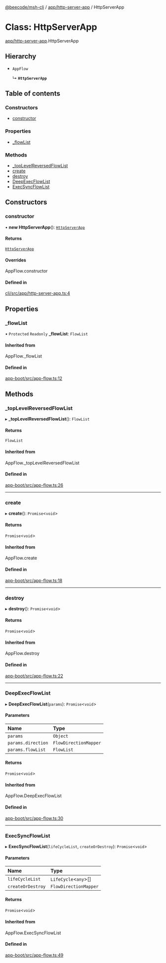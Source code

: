 [@beecode/msh-cli](../README.md) / [app/http-server-app](../modules/app_http_server_app.md) / HttpServerApp

# Class: HttpServerApp

[app/http-server-app](../modules/app_http_server_app.md).HttpServerApp

## Hierarchy

- `AppFlow`

  ↳ **`HttpServerApp`**

## Table of contents

### Constructors

- [constructor](app_http_server_app.HttpServerApp.md#constructor)

### Properties

- [\_flowList](app_http_server_app.HttpServerApp.md#_flowlist)

### Methods

- [\_topLevelReversedFlowList](app_http_server_app.HttpServerApp.md#_toplevelreversedflowlist)
- [create](app_http_server_app.HttpServerApp.md#create)
- [destroy](app_http_server_app.HttpServerApp.md#destroy)
- [DeepExecFlowList](app_http_server_app.HttpServerApp.md#deepexecflowlist)
- [ExecSyncFlowList](app_http_server_app.HttpServerApp.md#execsyncflowlist)

## Constructors

### constructor

• **new HttpServerApp**(): [`HttpServerApp`](app_http_server_app.HttpServerApp.md)

#### Returns

[`HttpServerApp`](app_http_server_app.HttpServerApp.md)

#### Overrides

AppFlow.constructor

#### Defined in

[cli/src/app/http-server-app.ts:4](https://github.com/beecode-rs/msh-cli/blob/816f38b/src/app/http-server-app.ts#L4)

## Properties

### \_flowList

• `Protected` `Readonly` **\_flowList**: `FlowList`

#### Inherited from

AppFlow.\_flowList

#### Defined in

[app-boot/src/app-flow.ts:12](https://github.com/beecode-rs/msh-app-boot/blob/ff89a8e/src/app-flow.ts#L12)

## Methods

### \_topLevelReversedFlowList

▸ **_topLevelReversedFlowList**(): `FlowList`

#### Returns

`FlowList`

#### Inherited from

AppFlow.\_topLevelReversedFlowList

#### Defined in

[app-boot/src/app-flow.ts:26](https://github.com/beecode-rs/msh-app-boot/blob/ff89a8e/src/app-flow.ts#L26)

___

### create

▸ **create**(): `Promise`\<`void`\>

#### Returns

`Promise`\<`void`\>

#### Inherited from

AppFlow.create

#### Defined in

[app-boot/src/app-flow.ts:18](https://github.com/beecode-rs/msh-app-boot/blob/ff89a8e/src/app-flow.ts#L18)

___

### destroy

▸ **destroy**(): `Promise`\<`void`\>

#### Returns

`Promise`\<`void`\>

#### Inherited from

AppFlow.destroy

#### Defined in

[app-boot/src/app-flow.ts:22](https://github.com/beecode-rs/msh-app-boot/blob/ff89a8e/src/app-flow.ts#L22)

___

### DeepExecFlowList

▸ **DeepExecFlowList**(`params`): `Promise`\<`void`\>

#### Parameters

| Name | Type |
| :------ | :------ |
| `params` | `Object` |
| `params.direction` | `FlowDirectionMapper` |
| `params.flowList` | `FlowList` |

#### Returns

`Promise`\<`void`\>

#### Inherited from

AppFlow.DeepExecFlowList

#### Defined in

[app-boot/src/app-flow.ts:30](https://github.com/beecode-rs/msh-app-boot/blob/ff89a8e/src/app-flow.ts#L30)

___

### ExecSyncFlowList

▸ **ExecSyncFlowList**(`lifeCycleList`, `createOrDestroy`): `Promise`\<`void`\>

#### Parameters

| Name | Type |
| :------ | :------ |
| `lifeCycleList` | `LifeCycle`\<`any`\>[] |
| `createOrDestroy` | `FlowDirectionMapper` |

#### Returns

`Promise`\<`void`\>

#### Inherited from

AppFlow.ExecSyncFlowList

#### Defined in

[app-boot/src/app-flow.ts:49](https://github.com/beecode-rs/msh-app-boot/blob/ff89a8e/src/app-flow.ts#L49)
